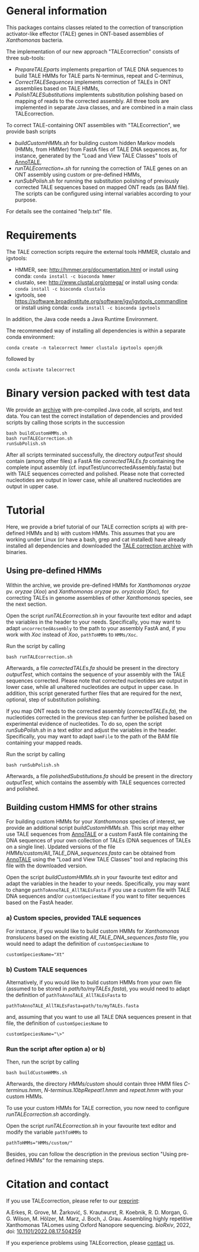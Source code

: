 # General information

This packages contains classes related to the correction of transcription activator-like effector (TALE) genes in ONT-based assemblies of *Xanthomonas* bacteria.

The implementation of our new approach "TALEcorrection" consists of three sub-tools:
- *PrepareTALEparts* implements prepartion of TALE DNA sequences to build TALE HMMs for TALE parts N-terminus, repeat and C-terminus,
- *CorrectTALESequences* implements correction of TALEs in ONT assemblies based on TALE HMMs,
- *PolishTALESubstitutions* implemtents substitution polishing based on mapping of reads to the corrected assembly.
All three tools are implemented in separate Java classes, and are combined in a main class TALEcorrection.

To correct TALE-containing ONT assemblies with "TALEcorrection", we provide bash scripts
- *buildCustomHMMs.sh* for building custom hidden Markov models (HMMs, from HMMer) from FastA files of TALE DNA sequences as, for instance, generated by the "Load and View TALE Classes" tools of [AnnoTALE](https://www.jstacs.de/index.php/AnnoTALE),
- *runTALEcorrection+.sh* for running the correction of TALE genes on an ONT assembly using custom or pre-defined HMMs,
- *runSubPolish.sh* for running the substitution polishing of previously corrected TALE sequences based on mapped ONT reads (as BAM file).
The scripts can be configured using internal variables according to your purpose. 

For details see the contained "help.txt" file.

# Requirements

The TALE correction scripts require the external tools HMMER, clustalo and igvtools:
- HMMER, see: http://hmmer.org/documentation.html or install using conda: `conda install -c bioconda hmmer`
- clustalo, see: http://www.clustal.org/omega/ or install using conda: `conda install -c bioconda clustalo`
- igvtools, see https://software.broadinstitute.org/software/igv/igvtools_commandline or install using conda: `conda install -c bioconda igvtools`

In addition, the Java code needs a Java Runtime Environment.

The recommended way of installing all dependencies is within a separate conda environment:

`conda create -n talecorrect hmmer clustalo igvtools openjdk`
    

followed by

`conda activate talecorrect`


# Binary version packed with test data

We provide an [archive](https://www.jstacs.de/downloads/TALECorrection_scripts.zip) with pre-compiled Java code, all scripts, and test data.
You can test the correct installation of dependencies and provided scripts by calling those scripts in the succession


    bash buildCustomHMMs.sh
    bash runTALECorrection.sh
    runSubPolish.sh


After all scripts terminated successfully, the directory *outputTest* should contain (among other files) a FastA file *correctedTALEs.fa* containing the complete input assembly (cf. inputTest/uncorrectedAssembly.fasta) but with TALE sequences corrected and polished.
Please note that corrected nucleotides are output in lower case, while all unaltered nucleotides are output in upper case.

# Tutorial

Here, we provide a brief tutorial of our TALE correction scripts a) with pre-defined HMMs and b) with custom HMMs. This assumes that you are working under Linux (or have a bash, grep and cat installed) have already installed all dependencies and downloaded the [TALE correction archive](https://www.jstacs.de/downloads/TALECorrection_scripts.zip) with binaries.

## Using pre-defined HMMs

Within the archive, we provide pre-defined HMMs for *Xanthomonas oryzae* pv. *oryzae* (*Xoo*) and *Xanthomonas oryzae* pv. *oryzicola* (*Xoc*), for correcting TALEs in genome assemblies of other *Xanthomonas* species, see the next section.

Open the script *runTALEcorrection.sh* in your favourite text editor and adapt the variables in the header to your needs. Specifically, you may want to adapt `uncorrectedAssembly` to the path to your assembly FastA and, if you work with *Xoc* instead of *Xoo*, `pathToHMMs` to `HMMs/Xoc`.

Run the script by calling

`bash runTALEcorrection.sh`

Afterwards, a file *correctedTALEs.fa* should be present in the directory *outputTest*, which contains the sequence of your assembly with the TALE sequences corrected. Please note that corrected nucleotides are output in lower case, while all unaltered nucleotides are output in upper case.
In addition, this script generated further files that are required for the next, optional, step of substitution polishing.

If you map ONT reads to the corrected assembly (*correctedTALEs.fa*), the nucleotides corrected in the previous step can further be polished based on experimental evidence of nucleotides.
To do so, open the script *runSubPolish.sh* in a text editor and adjust the variables in the header. Specifically, you may want to adapt `bamFile` to the path of the BAM file containing your mapped reads.

Run the script by calling

`bash runSubPolish.sh`

Afterwards, a file *polishedSubstitutions.fa* should be present in the directory *outputTest*, which contains the assembly with TALE sequences corrected and polished.

## Building custom HMMS for other strains

For building custom HMMs for your *Xanthomonas* species of interest, we provide an additional script *buildCustomHMMs.sh*.
This script may either use TALE sequences from [AnnoTALE](https://www.jstacs.de/index.php/AnnoTALE) or a custom FastA file containing the DNA sequences of your own collection of TALEs (DNA sequences of TALEs on a single line). Updated versions of the file *HMMs/custom/All_TALE_DNA_sequences.fasta* can be obtained from [AnnoTALE](https://www.jstacs.de/index.php/AnnoTALE) using the "Load and View TALE Classes" tool and replacing this file with the downloaded version.

Open the script *buildCustomHMMs.sh* in your favourite text editor and adapt the variables in the header to your needs. Specifically, you may want to change `pathToAnnoTALE_AllTALEsFasta` if you use a custom file with TALE DNA sequences and/or `customSpeciesName` if you want to filter sequences based on the FastA header.

### a) Custom species, provided TALE sequences

For instance, if you would like to build custom HMMs for *Xanthomonas translucens* based on the existing *All_TALE_DNA_sequences.fasta* file, you would need to adapt the definition of `customSpeciesName` to

`customSpeciesName="Xt"`

### b) Custom TALE sequences

Alternatively, if you would like to build custom HMMs from your own file (assumed to be stored in *path/to/myTALEs.fasta*), you would need to adapt the definition of `pathToAnnoTALE_AllTALEsFasta` to

`pathToAnnoTALE_AllTALEsFasta=path/to/myTALEs.fasta`

and, assuming that you want to use all TALE DNA sequences present in that file, the definition of `customSpeciesName` to

`customSpeciesName="\>"`

### Run the script after option a) or b)

Then, run the script by calling

`bash buildCustomHMMs.sh`

Afterwards, the directory *HMMs/custom* should contain three HMM files *C-terminus.hmm*, *N-terminus.10bpRepeat1.hmm* and *repeat.hmm* with your custom HMMs.

To use your custom HMMs for TALE correction, you now need to configure *runTALEcorrection.sh* accordingly.

Open the script *runTALEcorrection.sh* in your favourite text editor and modify the variable `pathToHMMs` to

`pathToHMMs="HMMs/custom/"`

Besides, you can follow the description in the previous section "Using pre-defined HMMs" for the remaining steps.


# Citation and contact

If you use TALEcorrection, please refer to our [preprint](https://doi.org/10.1101/2022.08.17.504259):

A.Erkes, R. Grove, M. Žarković, S. Krautwurst, R. Koebnik, R. D. Morgan, G. G. Wilson, M. Hölzer, M. Marz, J. Boch, J. Grau. Assembling highly repetitive Xanthomonas TALomes using Oxford Nanopore sequencing. *bioRxiv*, 2022, doi: [10.1101/2022.08.17.504259](https://doi.org/10.1101/2022.08.17.504259)

If you experience problems using TALEcorrection, please [contact](mailto:grau@informatik.uni-halle.de) us.
